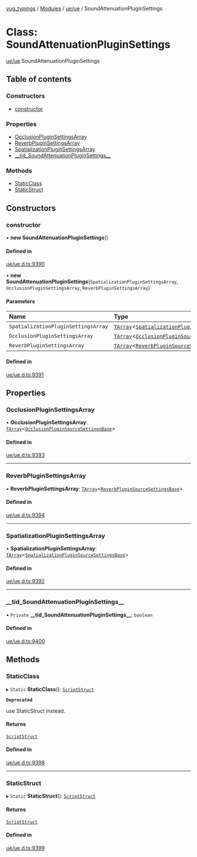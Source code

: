 [yug_typings](../README.md) / [Modules](../modules.md) / [ue/ue](../modules/ue_ue.md) / SoundAttenuationPluginSettings

# Class: SoundAttenuationPluginSettings

[ue/ue](../modules/ue_ue.md).SoundAttenuationPluginSettings

## Table of contents

### Constructors

- [constructor](ue_ue.SoundAttenuationPluginSettings.md#constructor)

### Properties

- [OcclusionPluginSettingsArray](ue_ue.SoundAttenuationPluginSettings.md#occlusionpluginsettingsarray)
- [ReverbPluginSettingsArray](ue_ue.SoundAttenuationPluginSettings.md#reverbpluginsettingsarray)
- [SpatializationPluginSettingsArray](ue_ue.SoundAttenuationPluginSettings.md#spatializationpluginsettingsarray)
- [\_\_tid\_SoundAttenuationPluginSettings\_\_](ue_ue.SoundAttenuationPluginSettings.md#__tid_soundattenuationpluginsettings__)

### Methods

- [StaticClass](ue_ue.SoundAttenuationPluginSettings.md#staticclass)
- [StaticStruct](ue_ue.SoundAttenuationPluginSettings.md#staticstruct)

## Constructors

### constructor

• **new SoundAttenuationPluginSettings**()

#### Defined in

[ue/ue.d.ts:9390](https://github.com/YugMetaverse/yug_typings/blob/b7d9b19/ue/ue.d.ts#L9390)

• **new SoundAttenuationPluginSettings**(`SpatializationPluginSettingsArray`, `OcclusionPluginSettingsArray`, `ReverbPluginSettingsArray`)

#### Parameters

| Name | Type |
| :------ | :------ |
| `SpatializationPluginSettingsArray` | [`TArray`](../interfaces/ue_puerts.TArray.md)<[`SpatializationPluginSourceSettingsBase`](ue_ue.SpatializationPluginSourceSettingsBase.md)\> |
| `OcclusionPluginSettingsArray` | [`TArray`](../interfaces/ue_puerts.TArray.md)<[`OcclusionPluginSourceSettingsBase`](ue_ue.OcclusionPluginSourceSettingsBase.md)\> |
| `ReverbPluginSettingsArray` | [`TArray`](../interfaces/ue_puerts.TArray.md)<[`ReverbPluginSourceSettingsBase`](ue_ue.ReverbPluginSourceSettingsBase.md)\> |

#### Defined in

[ue/ue.d.ts:9391](https://github.com/YugMetaverse/yug_typings/blob/b7d9b19/ue/ue.d.ts#L9391)

## Properties

### OcclusionPluginSettingsArray

• **OcclusionPluginSettingsArray**: [`TArray`](../interfaces/ue_puerts.TArray.md)<[`OcclusionPluginSourceSettingsBase`](ue_ue.OcclusionPluginSourceSettingsBase.md)\>

#### Defined in

[ue/ue.d.ts:9393](https://github.com/YugMetaverse/yug_typings/blob/b7d9b19/ue/ue.d.ts#L9393)

___

### ReverbPluginSettingsArray

• **ReverbPluginSettingsArray**: [`TArray`](../interfaces/ue_puerts.TArray.md)<[`ReverbPluginSourceSettingsBase`](ue_ue.ReverbPluginSourceSettingsBase.md)\>

#### Defined in

[ue/ue.d.ts:9394](https://github.com/YugMetaverse/yug_typings/blob/b7d9b19/ue/ue.d.ts#L9394)

___

### SpatializationPluginSettingsArray

• **SpatializationPluginSettingsArray**: [`TArray`](../interfaces/ue_puerts.TArray.md)<[`SpatializationPluginSourceSettingsBase`](ue_ue.SpatializationPluginSourceSettingsBase.md)\>

#### Defined in

[ue/ue.d.ts:9392](https://github.com/YugMetaverse/yug_typings/blob/b7d9b19/ue/ue.d.ts#L9392)

___

### \_\_tid\_SoundAttenuationPluginSettings\_\_

• `Private` **\_\_tid\_SoundAttenuationPluginSettings\_\_**: `boolean`

#### Defined in

[ue/ue.d.ts:9400](https://github.com/YugMetaverse/yug_typings/blob/b7d9b19/ue/ue.d.ts#L9400)

## Methods

### StaticClass

▸ `Static` **StaticClass**(): [`ScriptStruct`](ue_ue.ScriptStruct.md)

**`Deprecated`**

use StaticStruct instead.

#### Returns

[`ScriptStruct`](ue_ue.ScriptStruct.md)

#### Defined in

[ue/ue.d.ts:9398](https://github.com/YugMetaverse/yug_typings/blob/b7d9b19/ue/ue.d.ts#L9398)

___

### StaticStruct

▸ `Static` **StaticStruct**(): [`ScriptStruct`](ue_ue.ScriptStruct.md)

#### Returns

[`ScriptStruct`](ue_ue.ScriptStruct.md)

#### Defined in

[ue/ue.d.ts:9399](https://github.com/YugMetaverse/yug_typings/blob/b7d9b19/ue/ue.d.ts#L9399)
